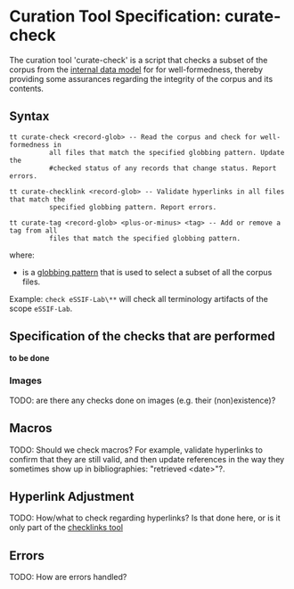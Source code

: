 # Curation Tool Specification: curate-check

The curation tool 'curate-check' is a script that checks a subset of the corpus from the [internal data model](internal-data-model.md) for for well-formedness, thereby providing some assurances regarding the integrity of the corpus and its contents. 

## Syntax

```
tt curate-check <record-glob> -- Read the corpus and check for well-formedness in
          all files that match the specified globbing pattern. Update the 
          #checked status of any records that change status. Report errors.

tt curate-checklink <record-glob> -- Validate hyperlinks in all files that match the
          specified globbing pattern. Report errors.

tt curate-tag <record-glob> <plus-or-minus> <tag> -- Add or remove a tag from all
          files that match the specified globbing pattern.
```
where:

- <record-glob> is a [globbing pattern](reference_needed) that is used to select a subset of all the corpus files.

Example: `check eSSIF-Lab\**` will check all terminology artifacts of the scope `eSSIF-Lab`.

## Specification of the checks that are performed

**to be done**

### Images
TODO: are there any checks done on images (e.g. their (non)existence)?

## Macros
TODO: Should we check macros? For example, validate hyperlinks to confirm that they are still valid, and then update references in the way they sometimes show up in bibliographies: "retrieved &lt;date&gt;"?.

## Hyperlink Adjustment
TODO: How/what to check regarding hyperlinks? Is that done here, or is it only part of the [checklinks tool](tool-curation-check-links.md)

## Errors
TODO: How are errors handled?
